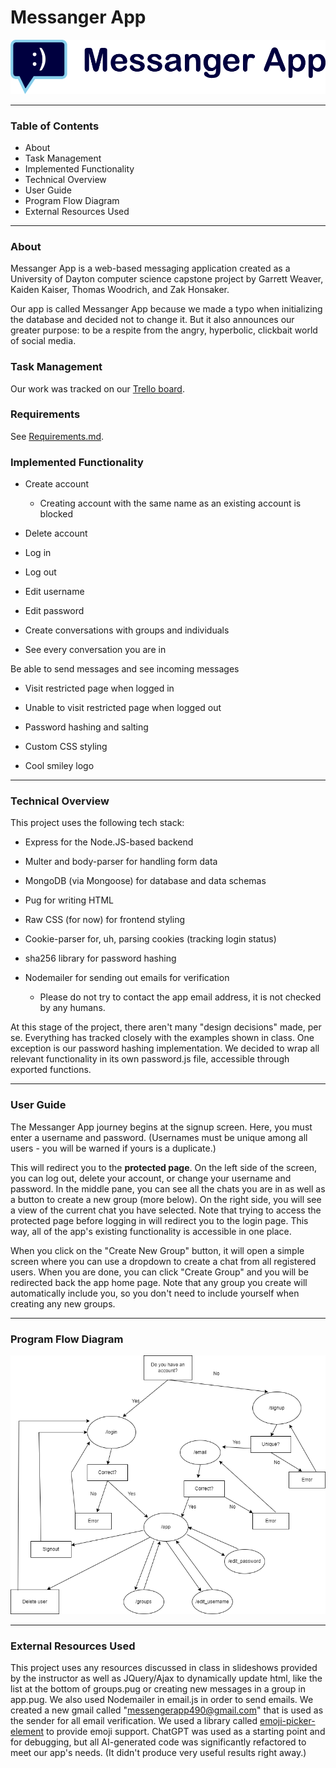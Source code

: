 # Messanger App

![title](messenger-app/static/branding/messengerapplogotext.png)

---

### Table of Contents

* About
* Task Management
* Implemented Functionality
* Technical Overview
* User Guide
* Program Flow Diagram
* External Resources Used

---

### About

Messanger App is a web-based messaging application created as a University of Dayton computer science capstone project by Garrett Weaver, Kaiden Kaiser, Thomas Woodrich, and Zak Honsaker.

Our app is called Messanger App because we made a typo when initializing the database and decided not to change it. But it also announces our greater purpose: to be a respite from the angry, hyperbolic, clickbait world of social media.

### Task Management

Our work was tracked on our [Trello board](https://trello.com/b/PrgpVolO).

### Requirements

See [Requirements.md](docs/Requirements.md).

### Implemented Functionality

* Create account
  
  * Creating account with the same name as an existing account is blocked

* Delete account

* Log in

* Log out

* Edit username

* Edit password

* Create conversations with groups and individuals

* See every conversation you are in

Be able to send messages and see incoming messages

* Visit restricted page when logged in

* Unable to visit restricted page when logged out

* Password hashing and salting

* Custom CSS styling

* Cool smiley logo

---

### Technical Overview

This project uses the following tech stack:

* Express for the Node.JS-based backend

* Multer and body-parser for handling form data

* MongoDB (via Mongoose) for database and data schemas

* Pug for writing HTML

* Raw CSS (for now) for frontend styling

* Cookie-parser for, uh, parsing cookies (tracking login status)

* sha256 library for password hashing

* Nodemailer for sending out emails for verification
  * Please do not try to contact the app email address, it is not checked by any humans.

At this stage of the project, there aren't many "design decisions" made, per se. Everything has tracked closely with the examples shown in class. One exception is our password hashing implementation. We decided to wrap all relevant functionality in its own password.js file, accessible through exported functions.

---

### User Guide

The Messanger App journey begins at the signup screen. Here, you must enter a username and password. (Usernames must be unique among all users - you will be warned if yours is a duplicate.) 

This will redirect you to the **protected page**. On the left side of the screen, you can log out, delete your account, or change your username and password. In the middle pane, you can see all the chats you are in as well as a button to create a new group (more below). On the right side, you will see a view of the current chat you have selected. Note that trying to access the protected page before logging in will redirect you to the login page. This way, all of the app's existing functionality is accessible in one place.

When you click on the "Create New Group" button, it will open a simple screen where you can use a dropdown to create a chat from all registered users. When you are done, you can click "Create Group" and you will be redirected back the app home page. Note that any group you create will automatically include you, so you don't need to include yourself when creating any new groups.

---

### Program Flow Diagram

![](assets/ProgramFlow.drawio.png)

---

### External Resources Used

This project uses any resources discussed in class in slideshows provided by the instructor as well as JQuery/Ajax to dynamically update html, like the list at the bottom of groups.pug or creating new messages in a group in app.pug. We also used Nodemailer in email.js in order to send emails. We created a new gmail called "messengerapp490@gmail.com" that is used as the sender for all email verification. We used a library called [emoji-picker-element](https://github.com/nolanlawson/emoji-picker-element) to provide emoji support. ChatGPT was used as a starting point and for debugging, but all AI-generated code was significantly refactored to meet our app's needs. (It didn't produce very useful results right away.)